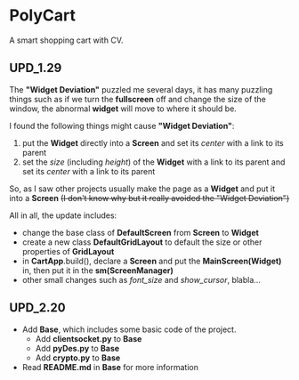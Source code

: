 # PolyCart
 A smart shopping cart with CV.
## UPD_1.29
The **"Widget Deviation"** puzzled me several days, it has many puzzling things such as if we turn the **fullscreen** off and change the size of the window, the abnormal **widget** will move to where it should be.

I found the following things might cause **"Widget Deviation"**:

1. put the **Widget** directly into a **Screen** and set its *center* with a link to its parent
2. set the *size* (including *height*) of the **Widget** with a link to its parent and set its *center* with a link to its parent

So, as I saw other projects usually make the page as a **Widget** and put it into a **Screen**  ~~(I don't know why but it really avoided the "Widget Deviation")~~

All in all, the update includes:

- change the base class of **DefaultScreen** from **Screen** to **Widget**
- create a new class **DefaultGridLayout** to default the size or other properties of  **GridLayout**
- in **CartApp**.build(), declare a **Screen** and put the **MainScreen(Widget)** in, then put it in the **sm(ScreenManager)** 
- other small changes such as *font_size* and *show_cursor*, blabla...

## UPD_2.20

* Add **Base**, which includes some basic code of the project.
  * Add **clientsocket.py** to **Base**
  * Add **pyDes.py** to **Base**
  * Add **crypto.py** to **Base**
* Read **README.md** in **Base** for more information